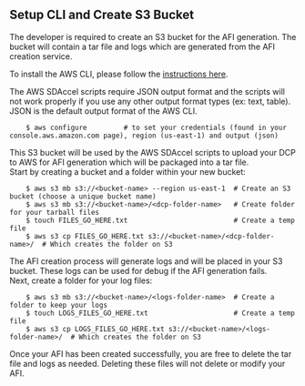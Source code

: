 ## Setup CLI and Create S3 Bucket
The developer is required to create an S3 bucket for the AFI generation. The bucket will contain a tar file and logs which are generated from the AFI creation service. 

To install the AWS CLI, please follow the [instructions here](http://docs.aws.amazon.com/cli/latest/userguide/installing.html).

The AWS SDAccel scripts require JSON output format and the scripts will not work properly if you use any other output format types (ex: text, table). JSON is the default output format of the AWS CLI.

```
    $ aws configure         # to set your credentials (found in your console.aws.amazon.com page), region (us-east-1) and output (json) 
```
This S3 bucket will be used by the AWS SDAccel scripts to upload your DCP to AWS for AFI generation which will be packaged into a tar file.  
Start by creating a bucket and a folder within your new bucket:
```
    $ aws s3 mb s3://<bucket-name> --region us-east-1  # Create an S3 bucket (choose a unique bucket name)
    $ aws s3 mb s3://<bucket-name>/<dcp-folder-name>   # Create folder for your tarball files
    $ touch FILES_GO_HERE.txt                          # Create a temp file
    $ aws s3 cp FILES_GO_HERE.txt s3://<bucket-name>/<dcp-folder-name>/  # Which creates the folder on S3
```
The AFI creation process will generate logs and will be placed in your S3 bucket.  These logs can be used for debug if the AFI generation fails.  
Next, create a folder for your log files:        
```    
    $ aws s3 mb s3://<bucket-name>/<logs-folder-name>  # Create a folder to keep your logs
    $ touch LOGS_FILES_GO_HERE.txt                     # Create a temp file
    $ aws s3 cp LOGS_FILES_GO_HERE.txt s3://<bucket-name>/<logs-folder-name>/  # Which creates the folder on S3
```             
Once your AFI has been created successfully, you are free to delete the tar file and logs as needed.  Deleting these files will not delete or modify your AFI.
